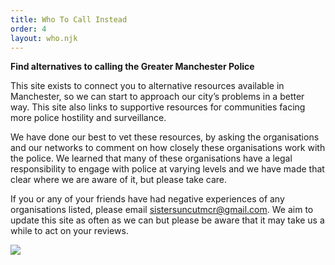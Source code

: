 ```yaml
---
title: Who To Call Instead
order: 4
layout: who.njk
---
```

**Find alternatives to calling the Greater Manchester Police**

This site exists to connect you to alternative resources available in Manchester, so we can start to approach our city’s problems in a better way. This site also links to supportive resources for communities facing more police hostility and surveillance. 

We have done our best to vet these resources, by asking the organisations and our networks to comment on how closely these organisations work with the police. We learned that many of these organisations have a legal responsibility to engage with police at varying levels and we have made that clear where we are aware of it, but please take care. 

If you or any of your friends have had negative experiences of any organisations listed, please email [sistersuncutmcr@gmail.com](mailto:sistersuncutmcr@gmail.com). We aim to update this site as often as we can but please be aware that it may take us a while to act on your reviews.

![](/img/photo_2022-04-24-22.19.39.jpeg)